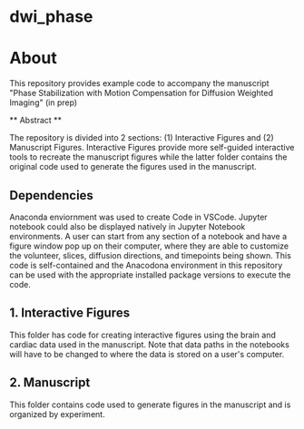 # dwi_phase
# About
This repository provides example code to accompany the manuscript "Phase Stabilization with Motion Compensation for Diffusion
Weighted Imaging" (in prep)

** Abstract **

The repository is divided into 2 sections: (1) Interactive Figures and (2) Manuscript Figures. Interactive Figures provide more self-guided interactive 
tools to recreate the manuscript figures while the latter folder contains the original code used to generate the figures used in the manuscript. 

## Dependencies
Anaconda enviornment was used to create Code in VSCode. Jupyter notebook could also be displayed natively in Jupyter Notebook environments. A user can start from any section of a notebook 
and have a figure window pop up on their computer, where they are able to customize the volunteer, slices, diffusion directions, and timepoints being shown. This code is self-contained and the 
Anacodona environment in this repository can be used with the appropriate installed package versions to execute the code. 


## 1. Interactive Figures

This folder has code for creating interactive figures using the brain and cardiac data used in the manuscript. Note that data paths in the notebooks will have to be changed to where the data is stored on a user's computer. 

## 2. Manuscript 

This folder contains code used to generate figures in the manuscript and is organized by experiment. 